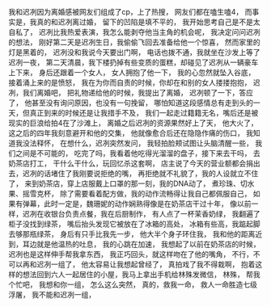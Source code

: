 我和迟冽因为离婚感被网友们组成了cp，上了热搜，
网友们都在嗑生嗑4，
而事实是，我真的和迟冽离过婚，
留下的凹陷是填不平的，
我开始思考自己是不是太自私了，
迟冽比我热爱表演，我怎么能剥夺他当主角的机会呢，
我决定问问迟冽的想法，
刚好第二天是迟冽生日，我偷偷飞回去准备给他一个惊喜，
然而家里的灯是黑着的，
迟冽没和我说今天要出门啊，
电话也拨不通，我就坐在沙发上等了迟冽一夜，
第二天清晨，我下楼扔掉有些变质的蛋糕，却碰见了迟冽从一辆豪车上下来，
身后还跟着一个女人，
女人拥抱了他一下，
我的心忽然就坠入谷底，
接着涌上来的是愤怒，
我在为你而自责的时候，你却在和别的女人搂搂抱抱，
迟冽，我们离婚吧，
把礼物递给他的时候，我提出了离婚，
迟冽顿了一下，答应了，
他甚至没有询问原因，也没有一句挽留，
哪怕知道这段感情总有走到头的一天，但真正到来的时候还是让我措手不及，
我们一起走过籍籍无名，嘴后还是被现实的巨浪给拍4在了沙滩上，
离婚之后迟冽的资源果然好上了天，
他大火了，
这之后的四年我刻意避开和他的交集，
他就像愈合后还在隐隐作痛的伤口，
我知道我没法释怀，
在想什么，迟冽突然发问，
我轻拍脸颊试图让头脑清醒一些，
我们之间是不可能的，
吃完了吗，我看着他吃得光溜溜的盘子，接下来去干吗，
去奶茶店打工，
干什么干什么，玩回忆杀这套啊，
店主说了今天的营业额都会捐出去，迟冽的话堵住了我刚要说拒绝的嘴，
再拒绝就不礼貌了，我的人设就立不住了，
来到奶茶店，穿上店服戴上口罩的那一刻，我的DNA动了，
煮珍珠、切水果、摇雪克杯，
除了需要看着配方做，我的动作流畅得让我自己都佩服自己，
如果有弹幕，此时一定是，魏珊妮的动作娴熟得像是在奶茶店干过十年，
像以前一样，迟冽在收银台负责点餐，我在后厨制作，
有人点了一杯茉香奶绿，
我翻遍了柜子没找到绿茶，
嘴后抬头发现它被放在了冰箱的高处，
冰箱有些高，我踮起脚去够那瓶绿茶，
身后有只手比我先一步，
他大半个身子环住我，
我和他的距离近到，耳边就是他温热的吐息，
我的心跳在加速，
我想起了以前在奶茶店的时候，
迟冽也是这样伸手帮我拿东西，
我正巧回头，就这样吻在了他的嘴角，
不行，不可以再和迟冽一组了，
他太容易让我想起曾经了，
真拍戏了我不得栽啊，
抱着这样的想法回到六人一起居住的小屋，我马上拿出手机给林殊发微信，
林殊，
帮我个忙吧，
我想和你一组，
怎么这么突然，
真的，救我一命，
救人一命胜造七级浮屠，
我不能和迟冽一组，